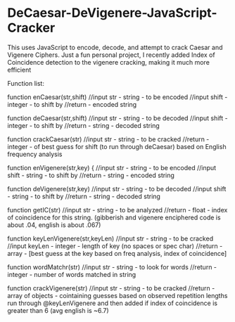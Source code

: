 # DeCaesar-DeVigenere-JavaScript-Cracker
This uses JavaScript to encode, decode, and attempt to crack Caesar and Vigenere Ciphers. Just a fun personal project, I recently added Index of Coincidence detection to the vigenere cracking, making it much more efficient

Function list:

function enCaesar(str,shift) 
//input str - string - to be encoded
//input shift - integer - to shift by
//return - encoded string

function deCaesar(str,shift)
//input str - string - to be decoded
//input shift - integer - to shift by
//return - string - decoded string

function crackCaesar(str) 
//input str - string - to be cracked
//return - integer - of best guess for shift (to run through deCaesar) based on English frequency analysis

function enVigenere(str,key) {
//input str - string - to be encoded
//input shift - string - to shift by
//return - string - encoded string

function deVigenere(str,key)
//input str - string - to be decoded
//input shift - string - to shift by
//return - string - decoded string

function getIC(str)
//input str - string - to be analyzed
//return - float - index of coincidence for this string. (gibberish and vigenere enciphered code is about .04, english is about .067)

function keyLenVigenere(str,keyLen)
//input str - string - to be cracked
//input keyLen - integer - length of key (no spaces or spec char) 
//return - array - [best guess at the key based on freq analysis, index of coincidence]

function wordMatchr(str)
//input str - string - to look for words
//return - integer - number of words matched in string

function crackVigenere(str) 
//input str - string - to be cracked
//return - array of objects - cointaining guesses based on observed repetition lengths run through @keyLenVigenere and then added if index of coincidence is greater than 6 (avg english is ~6.7)
